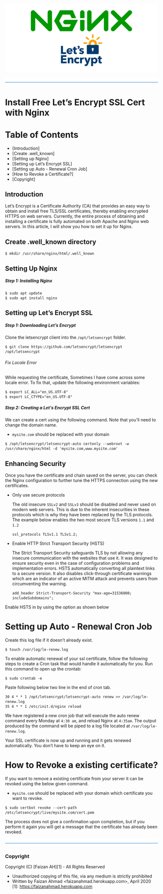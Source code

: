 ![picture](/public/banner.jpg)

![picture](/public/divider.png)

# Install Free Let’s Encrypt SSL Cert with Nginx


# Table of Contents

- [Introduction]
- [Create .well_known]
- [Setting up Nginx]
- [Setting up Let’s Encrypt SSL]
- [Setting up Auto - Renewal Cron Job]
- [How to Revoke a Certificate?]
- [Copyright]

##

## Introduction

Let’s Encrypt is a Certificate Authority (CA) that provides an easy way to obtain and install free TLS/SSL certificates, thereby enabling encrypted HTTPS on web servers.
Currently, the entire process of obtaining and installing a certificate is fully automated on both Apache and Nginx web servers. In this article, I will show you how to set it up for Nginx.

## Create .well_known directory

```
$ mkdir /usr/share/nginx/html/.well_known
```
## Setting Up Nginx

##### Step 1: Installing Nginx

```
$ sudo apt update
$ sudo apt install nginx
```

## Setting up Let’s Encrypt SSL

##### Step 1: Downloading Let’s Encrypt

Clone the letsencrypt client into the `/opt/letsencrypt` folder.

```
$ git clone https://github.com/letsencrypt/letsencrypt /opt/letsencrypt
```

###### Fix Locale Error

While requesting the certificate, Sometimes I have come across some locale error. To fix that, update the following environment variables:

```
$ export LC_ALL="en_US.UTF-8"
$ export LC_CTYPE="en_US.UTF-8"
```

##### Step 2: Creating a Let's Encrypt SSL Cert

We can create a cert using the following command. Note that you'll need to change the domain name.

- `mysite.com` should be replaced with your domain

```
$ /opt/letsencrypt/letsencrypt-auto certonly --webroot -w /usr/share/nginx/html -d 'mysite.com,www.mysite.com'
```

## Enhancing Security

Once you have the certificate and chain saved on the server, you can check the Nginx configuration to further tune the HTTPS connection using the new certificates.

- Only use secure protocols

  The old insecure `SSLv2` and `SSLv3` should be disabled and never used on modern web servers. This is due to the inherent insecurities in these protocols which is why they have been replaced by the TLS protocols. The example below enables the two most secure TLS versions `1.1` and `1.2`

  ```
  ssl_protocols TLSv1.1 TLSv1.2;
  ```

- Enable HTTP Strict Transport Security (HSTS)

  The Strict Transport Security safeguards TLS by not allowing any insecure communication with the websites that use it. It was designed to ensure security even in the case of configuration problems and implementation errors. HSTS automatically converting all plaintext links to a secure version. It also disables click-through certificate warnings which are an indicator of an active MITM attack and prevents users from circumventing the warning.

  ```
  add_header Strict-Transport-Security "max-age=31536000; includeSubdomains";
  ```

Enable HSTS in by using the option as shown below

##

# Setting up Auto - Renewal Cron Job
Create this log file if it doesn’t already exist.

```
$ touch /var/log/le-renew.log
```

To enable automatic renewal of your ssl certificate, follow the following steps to create a Cron task that would handle it automatically for you.
Run this command to open up the crontab:

```
$ sudo crontab -e
```

Paste following below two line in the end of cron tab.

```
30 4 * * 1 /opt/letsencrypt/letsencrypt-auto renew >> /var/log/le-renew.log
35 4 * * 1 /etc/init.d/nginx reload
```

We have registered a new cron job that will execute the auto renew command every Monday at `4:30 am`, and reload Nginx at `4:35am`.
The output produced by the command will be piped to a log file located at `/var/log/le-renew.log`.


Your SSL certificate is now up and running and it gets renewed automatically. You don’t have to keep an eye on it.

# How to Revoke a existing certificate?
If you want to remove a existing certificate from your server it can be revoked using the below given command.
- `mysite.com` should be replaced with your domain which certificate you want to revoke.

```
$ sudo certbot revoke --cert-path /etc/letsencrypt/live/mysite.com/cert.pem

```
The process does not give a confirmation upon completion, but if you perform it again you will get a message that the certificate has already been revoked.

![picture](/public/divider.png)

### Copyright

Copyright (C) [Faizan AH][1] - All Rights Reserved

- Unauthorized copying of this file, via any medium is strictly prohibited
- Written by Faizan Ahmad <faizanahmad.herokuapp.com>, April 2020
[1]: https://faizanahmad.herokuapp.com
